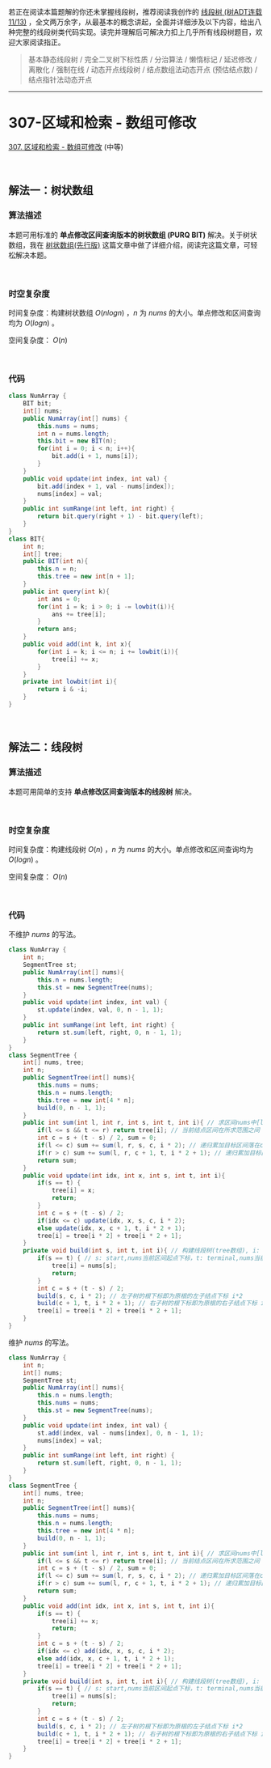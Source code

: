 若正在阅读本篇题解的你还未掌握线段树，推荐阅读我创作的 [线段树 (树ADT连载 11/13)](https://leetcode.cn/circle/discuss/H4aMOn/) ，全文两万余字，从最基本的概念讲起，全面并详细涉及以下内容，给出八种完整的线段树类代码实现。读完并理解后可解决力扣上几乎所有线段树题目，欢迎大家阅读指正。

> 基本静态线段树 / 完全二叉树下标性质 / 分治算法 / 懒惰标记 / 延迟修改 / 离散化 / 强制在线 / 动态开点线段树 / 结点数组法动态开点 (预估结点数) / 结点指针法动态开点 

***

# 307-区域和检索 - 数组可修改

[307. 区域和检索 - 数组可修改](https://leetcode.cn/problems/range-sum-query-mutable/) (中等)

<br />

## 解法一：树状数组

### 算法描述

本题可用标准的 **单点修改区间查询版本的树状数组 (PURQ BIT)** 解决。关于树状数组，我在 [树状数组(先行版)](https://leetcode.cn/circle/discuss/qGREiN/) 这篇文章中做了详细介绍，阅读完这篇文章，可轻松解决本题。

<br />

### 时空复杂度

时间复杂度：构建树状数组 $O(nlogn)$ ，$n$ 为 $nums$ 的大小。单点修改和区间查询均为 $O(logn)$ 。

空间复杂度： $O(n)$

<br />

### 代码

```java
class NumArray {
    BIT bit;
    int[] nums;
    public NumArray(int[] nums) {
        this.nums = nums;
        int n = nums.length;
        this.bit = new BIT(n);
        for(int i = 0; i < n; i++){
            bit.add(i + 1, nums[i]);
        }
    }
    public void update(int index, int val) {
        bit.add(index + 1, val - nums[index]);
        nums[index] = val;
    }
    public int sumRange(int left, int right) {
        return bit.query(right + 1) - bit.query(left);
    }
}
class BIT{
    int n;
    int[] tree;
    public BIT(int n){
        this.n = n;
        this.tree = new int[n + 1];
    }
    public int query(int k){
        int ans = 0;
        for(int i = k; i > 0; i -= lowbit(i)){
            ans += tree[i];
        }
        return ans;
    }
    public void add(int k, int x){
        for(int i = k; i <= n; i += lowbit(i)){
            tree[i] += x;
        }
    }
    private int lowbit(int i){
        return i & -i;
    }
}
```

<br />

## 解法二：线段树

### 算法描述

本题可用简单的支持 **单点修改区间查询版本的线段树** 解决。

<br />

### 时空复杂度

时间复杂度：构建线段树 $O(n)$ ，$n$ 为 $nums$ 的大小。单点修改和区间查询均为 $O(logn)$ 。

空间复杂度： $O(n)$

<br />

### 代码

不维护 $nums$ 的写法。

```java
class NumArray { 
    int n;
    SegmentTree st;
    public NumArray(int[] nums){
        this.n = nums.length;
        this.st = new SegmentTree(nums);
    }
    public void update(int index, int val) {
        st.update(index, val, 0, n - 1, 1);
    }
    public int sumRange(int left, int right) {
        return st.sum(left, right, 0, n - 1, 1);
    }
}
class SegmentTree {
    int[] nums, tree;
    int n;
    public SegmentTree(int[] nums){
        this.nums = nums;
        this.n = nums.length;
        this.tree = new int[4 * n];
        build(0, n - 1, 1);
    }
    public int sum(int l, int r, int s, int t, int i){ // 求区间nums中[l, r]元素之和
        if(l <= s && t <= r) return tree[i]; // 当前结点区间在所求范围之间
        int c = s + (t - s) / 2, sum = 0;
        if(l <= c) sum += sum(l, r, s, c, i * 2); // 递归累加目标区间落在c左侧(含c)的区间和
        if(r > c) sum += sum(l, r, c + 1, t, i * 2 + 1); // 递归累加目标区间落在c右侧的区间和
        return sum;
    }
    public void update(int idx, int x, int s, int t, int i){
        if(s == t) {
            tree[i] = x;
            return;
        }
        int c = s + (t - s) / 2;
        if(idx <= c) update(idx, x, s, c, i * 2);
        else update(idx, x, c + 1, t, i * 2 + 1);
        tree[i] = tree[i * 2] + tree[i * 2 + 1];
    }
    private void build(int s, int t, int i){ // 构建线段树(tree数组), i: nums当前区间在线段树中的结点下标
        if(s == t) { // s: start,nums当前区间起点下标，t: terminal,nums当前结点区间末尾下标
            tree[i] = nums[s];
            return;
        }
        int c = s + (t - s) / 2;
        build(s, c, i * 2); // 左子树的根下标即为原根的左子结点下标 i*2
        build(c + 1, t, i * 2 + 1); // 右子树的根下标即为原根的右子结点下标 i*2+1
        tree[i] = tree[i * 2] + tree[i * 2 + 1];
    }  
}
```

维护 $nums$ 的写法。

```java
class NumArray { 
    int n;
    int[] nums;
    SegmentTree st;
    public NumArray(int[] nums){
        this.n = nums.length;
        this.nums = nums;
        this.st = new SegmentTree(nums);
    }
    public void update(int index, int val) {
        st.add(index, val - nums[index], 0, n - 1, 1);
        nums[index] = val;
    }
    public int sumRange(int left, int right) {
        return st.sum(left, right, 0, n - 1, 1);
    }
}
class SegmentTree {
    int[] nums, tree;
    int n;
    public SegmentTree(int[] nums){
        this.nums = nums;
        this.n = nums.length;
        this.tree = new int[4 * n];
        build(0, n - 1, 1);
    }
    public int sum(int l, int r, int s, int t, int i){ // 求区间nums中[l, r]元素之和
        if(l <= s && t <= r) return tree[i]; // 当前结点区间在所求范围之间
        int c = s + (t - s) / 2, sum = 0;
        if(l <= c) sum += sum(l, r, s, c, i * 2); // 递归累加目标区间落在c左侧(含c)的区间和
        if(r > c) sum += sum(l, r, c + 1, t, i * 2 + 1); // 递归累加目标区间落在c右侧的区间和
        return sum;
    }
    public void add(int idx, int x, int s, int t, int i){
        if(s == t) {
            tree[i] += x;
            return;
        }
        int c = s + (t - s) / 2;
        if(idx <= c) add(idx, x, s, c, i * 2);
        else add(idx, x, c + 1, t, i * 2 + 1);
        tree[i] = tree[i * 2] + tree[i * 2 + 1];
    }
    private void build(int s, int t, int i){ // 构建线段树(tree数组), i: nums当前区间在线段树中的结点下标
        if(s == t) { // s: start,nums当前区间起点下标，t: terminal,nums当前结点区间末尾下标
            tree[i] = nums[s];
            return;
        }
        int c = s + (t - s) / 2;
        build(s, c, i * 2); // 左子树的根下标即为原根的左子结点下标 i*2
        build(c + 1, t, i * 2 + 1); // 右子树的根下标即为原根的右子结点下标 i*2+1
        tree[i] = tree[i * 2] + tree[i * 2 + 1];
    }  
}
```

<br />